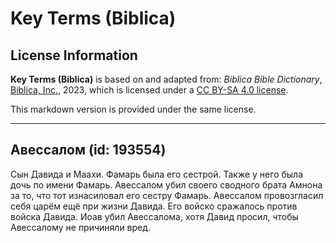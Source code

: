 # Key Terms (Biblica)

## License Information

**Key Terms (Biblica)** is based on and adapted from: _Biblica Bible Dictionary_, [Biblica, Inc.](https://www.biblica.com/), 2023, which is licensed under a [CC BY-SA 4.0 license](https://creativecommons.org/licenses/by-sa/4.0/legalcode.en).

This markdown version is provided under the same license.



--------------------------------

## Авессалом (id: 193554)

Сын Давида и Маахи. Фамарь была его сестрой. Также у него была дочь по имени Фамарь. Авессалом убил своего сводного брата Амнона за то, что тот изнасиловал его сестру Фамарь. Авессалом провозгласил себя царём ещё при жизни Давида. Его войско сражалось против войска Давида. Иоав убил Авессалома, хотя Давид просил, чтобы Авессалому не причиняли вред.


